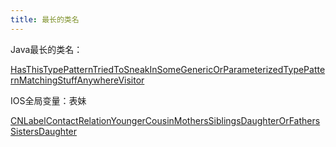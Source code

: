```yaml
---
title: 最长的类名
---
```


Java最长的类名：

[HasThisTypePatternTriedToSneakInSomeGenericOrParameterizedTypePatternMatchingStuffAnywhereVisitor](https://static.javadoc.io/org.aspectj/aspectjweaver/1.8.10/org/aspectj/weaver/patterns/HasThisTypePatternTriedToSneakInSomeGenericOrParameterizedTypePatternMatchingStuffAnywhereVisitor.html)



IOS全局变量：表妹

[CNLabelContactRelationYoungerCousinMothersSiblingsDaughterOrFathersSistersDaughter](https://developer.apple.com/documentation/contacts/cnlabelcontactrelationyoungercousinmotherssiblingsdaughterorfatherssistersdaughter)